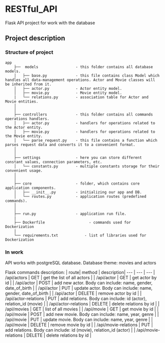 # RESTful_API
Flask API project for work with the database
  
## Project description  
### Structure of project 

```` 
app
    ├──  models                 - this folder contains all database models.
    │   ├── base.py             - this file contains class Model which handles all data-management operations. Actor and Movie classes will be inherited from it.
    │   ├── actor.py            - Actor entity model.
    │   ├── movie.py            - Movie entity model.
    |   └── relations.py        - association table for Actor and Movie entities. 
    │
    │
    ├── controllers             - this folder contains all commands operations handlers.
    │   ├── actor.py            - handlers for operations related to the Actor entity.
    │   ├── movie.py            - handlers for operations related to the Movie entity.
    │   └── parse_request.py    - this file contains a function which parses request data and converts it to a convenient format.
    │   
    │   
    ├── settings                - here you can store different constant values, connection parameters, etc.
    │   └── constants.py        - multiple constants storage for their convenient usage.
    │ 
    │ 
    ├── core                    - folder, which contains core application components.
    │   ├── __init__.py         - initializing our app and DB.
    │   └── routes.py           - application routes (predefined commands).
    │ 
    │ 
    ├── run.py                  - application run file.
    |
    ├── Dockerfile				      - commands used for Dockerization
    |
    └── requirements.txt		    - list of libraries used for Dockerization

````   
### In work  
API works with postgreSQL database. Database theme: movies and actors
  
Flask commands description:
  | route| method    | description| 
--- | --- | ---
  |  /api/actors           | GET       | get the list of all actors                                         | 
  |  /api/actor            | GET       | get actor by id                                                    | 
  |  /api/actor            | POST      | add new actor. Body can include: name, gender, date_of_birth       |
  |  /api/actor            | PUT       | update actor. Body can include: name, gender, date_of_birth        |
  |  /api/actor            | DELETE    | remove actor by id                                                 |
  |  /api/actor-relations  | PUT       | add relations. Body can include: id (actor), relation_id (movie)   |
  |  /api/actor-relations  | DELETE    | delete relations by id                                             |
  |  /api/movies           | GET       | list of all movies                                                 |
  |  /api/movie            | GET       | get movie by id                                                    |
  |  /api/movie            | POST      | add new movie. Body can include: name, year, genre                 |
  |  /api/movie            | PUT       | update movie. Body can include: name, year, genre                  |
  |  /api/movie            | DELETE    | remove movie by id                                                 |
  |  /api/movie-relations  | PUT       | add relations. Body can include: id (movie), relation_id (actor)   |
  |  /api/movie-relations  | DELETE    | delete relations by id                                             |
   


